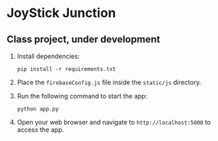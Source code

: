 # JoyStick Junction
## Class project, under development

1. Install dependencies:
   ```
   pip install -r requirements.txt
   ```

2. Place the `firebaseConfig.js` file inside the `static/js` directory.

3. Run the following command to start the app:
   ```
   python app.py
   ```
4. Open your web browser and navigate to `http://localhost:5000` to access the app.

